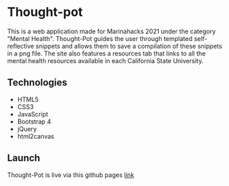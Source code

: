 # Thought-pot
This is a web application made for Marinahacks 2021 under the category "Mental Health". 
Thought-Pot guides the user through templated self-reflective snippets and allows them to save a compilation of these snippets in a png file. 
The site also features a resources tab that links to all the mental health resources available in each California State University.

## Technologies
* HTML5
* CSS3
* JavaScript
* Bootstrap 4
* jQuery
* html2canvas

## Launch
Thought-Pot is live via this github pages [link](https://anthonynasser.github.io/thought-pot/)
